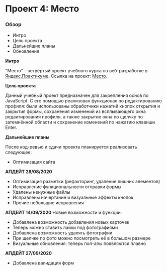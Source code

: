 # Проект 4: Место

### Обзор
* Интро
* Цель проекта
* Дальнейшие планы
* Обновления

**Интро**

"Место" - четвёртый проект учебного курса по веб-разработке в [Яндекс.Практикуме](https://praktikum.yandex.ru/).
Ссылка на проект: [Место](https://k-gnusarev.github.io/mesto/).

**Цель проекта**

Данный учебный проект предназначен для закрепления основ по JavaScript. С его помощью реализован функционал по редактированию профиля: были использованы обработчики нажатий кнопок открытия и закрытия формы, сохранения изменений из всплывающего окна редактирования профиля, а также закрытие окна по щелчку по затемнённой области и сохранение изменений по нажатию клавиши Enter. 

**Дальнейшие планы**

После код-ревью и сдачи проекта планируется реализовать следующее:

* Оптимизация сайта

**АПДЕЙТ 28/08/2020**

* Оптимизация разметки (рефакторинг, удаление лишних элементов)
* Исправление функциональности отправки формы
* Удалены ненужные файлы
* Исправлены начертание и визуальные эффекты кнопок
* Прочие небольшие исправления

**АПДЕЙТ 14/09/2020**
Новые возможности и функции:

* Добавлена возможность добавления новых карточек
* Теперь можно ставить лайки под фотографиями
* Добавлена возможность удалять фотографии
* При щелчке по фото можно посмотреть её в большом размере
* Визуальные обновления: теперь поп-апы появляются плавно

**АПДЕЙТ 27/09/2020**

* Добавлена валидация форм